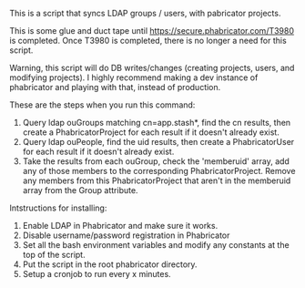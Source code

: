 This is a script that syncs LDAP groups / users, with pabricator projects.

This is some glue and duct tape until https://secure.phabricator.com/T3980 is completed. Once T3980 is completed, there is no longer a need for this script.

Warning, this script will do DB writes/changes (creating projects, users, and modifying projects).
I highly recommend making a dev instance of phabricator and playing with that, instead of production.

These are the steps when you run this command:

1. Query ldap ouGroups matching cn=app.stash*, find the cn results, then create a PhabricatorProject for each result if it doesn't already exist.
2. Query ldap ouPeople, find the uid results, then create a PhabricatorUser for each result if it doesn't already exist.
3. Take the results from each ouGroup, check the 'memberuid' array, add any of those members to the corresponding PhabricatorProject. Remove any members from this PhabricatorProject that aren't in the memberuid array from the Group attribute.


Intstructions for installing:

1. Enable LDAP in Phabricator and make sure it works.
2. Disable username/password registration in Phabricator
3. Set all the bash environment variables and modify any constants at the top of the script.
4. Put the script in the root phabricator directory.
5. Setup a cronjob to run every x minutes.

